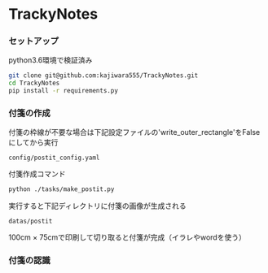 # TrackyNotes

### セットアップ
python3.6環境で検証済み
```bash
git clone git@github.com:kajiwara555/TrackyNotes.git
cd TrackyNotes
pip install -r requirements.py
```

### 付箋の作成
付箋の枠線が不要な場合は下記設定ファイルの'write_outer_rectangle'をFalseにしてから実行
```
config/postit_config.yaml
```
付箋作成コマンド
```bash
python ./tasks/make_postit.py
```
実行すると下記ディレクトリに付箋の画像が生成される
```
datas/postit
```
100cm × 75cmで印刷して切り取ると付箋が完成（イラレやwordを使う）

### 付箋の認識
